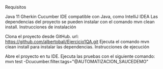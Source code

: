 Requisitos

Java 11
Gherkin
Cucumber
IDE compatible con Java, como IntelliJ IDEA
Las dependencias del proyecto se pueden instalar con el comando mvn clean install.
Instrucciones de instalación

Clona el proyecto desde GitHub. url: https://github.com/albertobali/Ejercicio1QA.git
Ejecuta el comando mvn clean install para instalar las dependencias.
Instrucciones de ejecución

Abre el proyecto en tu IDE.
Ejecuta las pruebas con el siguiente comando:
mvn test -Dcucumber.filter.tags="@AUTOMATIZACION_SAUCEDEMO"
